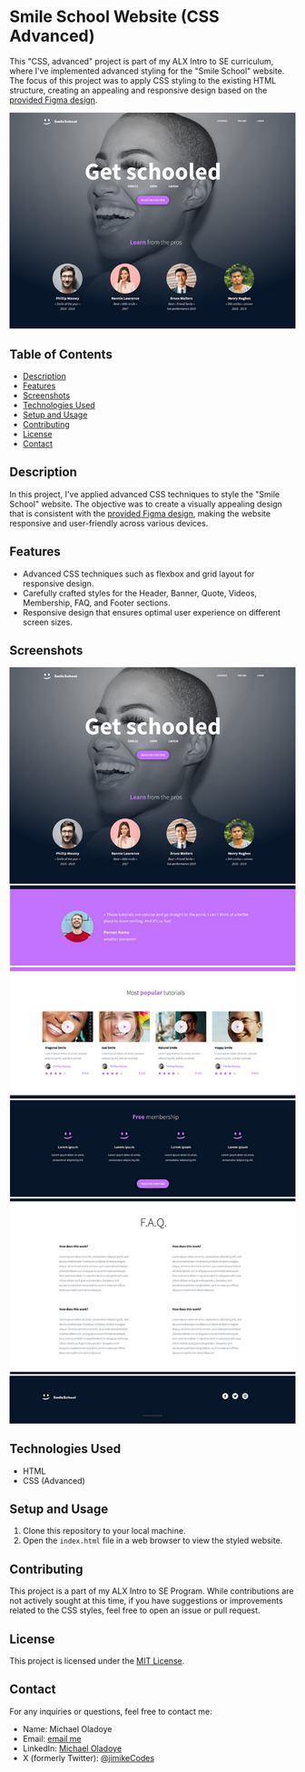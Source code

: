 # Smile School Website (CSS Advanced)

This "CSS, advanced" project is part of my ALX Intro to SE curriculum, where I've implemented advanced styling for the "Smile School" website. The focus of this project was to apply CSS styling to the existing HTML structure, creating an appealing and responsive design based on the [provided Figma design](https://www.figma.com/file/dyYL6Ku4WG7vsdpwvlcJZC/Homepage).

![Smile School Website Preview](assets/images/header,%20banner.jpeg)

## Table of Contents

- [Description](#description)
- [Features](#features)
- [Screenshots](#screenshots)
- [Technologies Used](#technologies-used)
- [Setup and Usage](#setup-and-usage)
- [Contributing](#contributing)
- [License](#license)
- [Contact](#contact)

## Description

In this project, I've applied advanced CSS techniques to style the "Smile School" website. The objective was to create a visually appealing design that is consistent with the [provided Figma design](https://www.figma.com/file/dyYL6Ku4WG7vsdpwvlcJZC/Homepage), making the website responsive and user-friendly across various devices.

## Features

- Advanced CSS techniques such as flexbox and grid layout for responsive design.
- Carefully crafted styles for the Header, Banner, Quote, Videos, Membership, FAQ, and Footer sections.
- Responsive design that ensures optimal user experience on different screen sizes.

## Screenshots

![Smile School Header and Banner](assets/images/header,%20banner.jpeg)
![Quote Section](assets/images/quote.jpeg)
![Videos Section](assets/images/video.jpeg)
![Membership Section](assets/images/membership.jpeg)
![FAQ Section](assets/images/faq.jpeg)
![Footer](assets/images/footer.jpeg)

## Technologies Used

- HTML
- CSS (Advanced)

## Setup and Usage

1. Clone this repository to your local machine.
2. Open the `index.html` file in a web browser to view the styled website.

## Contributing

This project is a part of my ALX Intro to SE Program. While contributions are not actively sought at this time, if you have suggestions or improvements related to the CSS styles, feel free to open an issue or pull request.

## License

This project is licensed under the [MIT License](https://mit-license.org).

## Contact

For any inquiries or questions, feel free to contact me:

- Name: Michael Oladoye
- Email: [email me](mailto:oladoyemike@gmail.com)
- LinkedIn: [Michael Oladoye](https://www.linkedin.com/in/jimike/)
- X (formerly Twitter): [@jimikeCodes](https://twitter.com/jimikeCodes)
